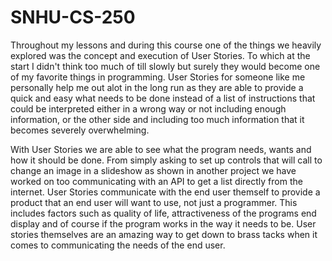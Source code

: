 # SNHU-CS-250

Throughout my lessons and during this course one of the things we heavily explored was the concept and execution of User Stories. To which at the start I didn't
think too much of till slowly but surely they would become one of my favorite things in programming. User Stories for someone like me personally help me 
out alot in the long run as they are able to provide a quick and easy what needs to be done instead of a list of instructions that could be interpreted
either in a wrong way or not including enough information, or the other side and including too much information that it becomes severely overwhelming. 

With User Stories we are able to see what the program needs, wants and how it should be done. From simply asking to set up controls that will call to 
change an image in a slideshow as shown in another project we have worked on too communicating with an API to get a list directly from the internet. User Stories
communicate with the end user themself to provide a product that an end user will want to use, not just a programmer. This includes factors such as quality of life,
attractiveness of the programs end display and of course if the program works in the way it needs to be. User stories themselves are an amazing way to get down to 
brass tacks when it comes to communicating the needs of the end user.
